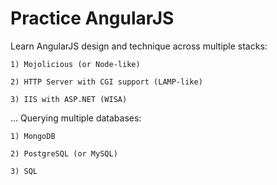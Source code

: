 Practice AngularJS
==================

Learn AngularJS design and technique across multiple stacks:

	1) Mojolicious (or Node-like)

	2) HTTP Server with CGI support (LAMP-like)
	
	3) IIS with ASP.NET (WISA)

...
Querying multiple databases:

	1) MongoDB

	2) PostgreSQL (or MySQL)

	3) SQL
